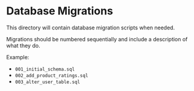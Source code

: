 
# Database Migrations

This directory will contain database migration scripts when needed.

Migrations should be numbered sequentially and include a description of what they do.

Example:
- `001_initial_schema.sql`
- `002_add_product_ratings.sql`
- `003_alter_user_table.sql`

